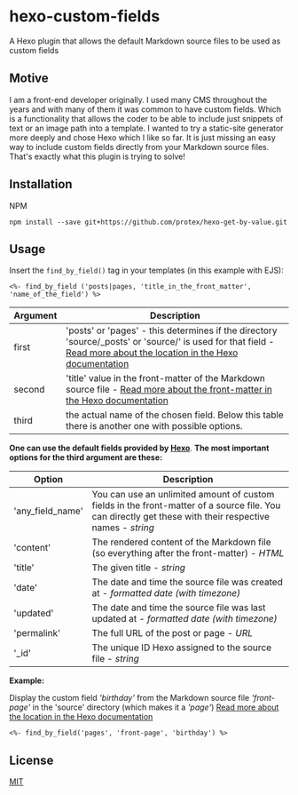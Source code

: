 # hexo-custom-fields   
A Hexo plugin that allows the default Markdown source files to be used as custom fields

## Motive

I am a front-end developer originally. I used many CMS throughout
the years and with many of them it was common to have custom fields.
Which is a functionality that allows the coder to be able to include just snippets
of text or an image path into a template.
I wanted to try a static-site generator more deeply and chose Hexo which I like so far.
It is just missing an easy way to include custom fields directly from
your Markdown source files.
That's exactly what this plugin is trying to solve!

## Installation

NPM
```
npm install --save git+https://github.com/protex/hexo-get-by-value.git
```

## Usage

Insert the `find_by_field()` tag in your templates (in this example with EJS):

```
<%- find_by_field ('posts|pages, 'title_in_the_front_matter', 'name_of_the_field') %>
```

Argument | Description
-------- | -----------
first     | 'posts' or 'pages' - this determines if the directory 'source/_posts' or 'source/' is used for that field - [Read more about the location in the Hexo documentation](https://hexo.io/docs/writing.html#Layout)
second     |  'title' value in the front-matter of the Markdown source file - [Read more about the front-matter in the Hexo documentation](https://hexo.io/docs/front-matter.html)
third   |  the actual name of the chosen field. Below this table there is another one with possible options.


**One can use the default fields provided by [Hexo](https://hexo.io/docs/variables.html#Page-Variables)**.
**The most important options for the third argument are these:**

Option   | Description
-------- | -----------
'any_field_name'    |  You can use an unlimited amount of custom fields in the front-matter of a source file. You can directly get these with their respective names - *string*
'content'           |  The rendered content of the Markdown file (so everything after the front-matter) - *HTML*
'title'             |  The given title - *string*
'date'              |  The date and time the source file was created at - *formatted date (with timezone)*
'updated'           |  The date and time the source file was last updated at - *formatted date (with timezone)*
'permalink'         |  The full URL of the post or page - *URL*
'_id'               |  The unique ID Hexo assigned to the source file - *string*


**Example:**

Display the custom field *'birthday'*
from the Markdown source file *'front-page'*
in the 'source' directory (which makes it a *'page'*)
[Read more about the location in the Hexo documentation](https://hexo.io/docs/writing.html#Layout)
```
<%- find_by_field('pages', 'front-page', 'birthday') %>
```


License
-------

[MIT](LICENSE)
